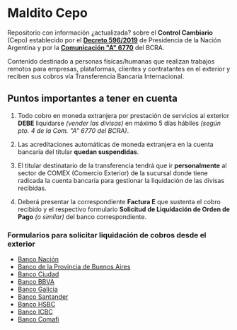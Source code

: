 # Maldito Cepo

Repositorio con información ¿actualizada? sobre el **Control Cambiario** (Cepo) establecido por el **[Decreto 596/2019]([https://www.boletinoficial.gob.ar/detalleAviso/primera/214659/20190829](https://www.boletinoficial.gob.ar/detalleAviso/primera/214659/20190829))** de Presidencia de la Nación Argentina y por la **[Comunicación "A" 6770]([http://www.bcra.gov.ar/Pdfs/comytexord/A6770.pdf](http://www.bcra.gov.ar/Pdfs/comytexord/A6770.pdf))** del BCRA.

Contenido destinado a personas físicas/humanas que realizan trabajos remotos para empresas, plataformas, clientes y contratantes en el exterior y reciben sus cobros vía Transferencia Bancaria Internacional.

## Puntos importantes a tener en cuenta

 1. Todo cobro en moneda extranjera por prestación de servicios al exterior **DEBE** liquidarse _(vender las divisas)_ en máximo 5 días hábiles *(según pto. 4 de la Com. "A" 6770 del BCRA)*.
 
 2. Las acreditaciones automáticas de moneda extranjera en la cuenta bancaria del titular **quedan suspendidas**.
 
 3. El titular destinatario de la transferencia tendrá que ir **personalmente** al sector de COMEX (Comercio Exterior) de la sucursal donde tiene radicada la cuenta bancaria para gestionar la liquidación de las divisas recibidas.
 
 4. Deberá presentar la correspondiente **Factura E** que sustenta el cobro recibido y el respectivo formulario **Solicitud de Liquidación de Orden de Pago** *(o similar)* del banco correspondiente.

### Formularios para solicitar liquidación de cobros desde el exterior

 - [Banco Nación](formularios/banco_nacion.pdf)
 - [Banco de la Provincia de Buenos Aires](formularios/banco_provincia_bsas.pdf)
 - [Banco Ciudad](formularios/banco_ciudad.xlsx)
 - [Banco BBVA](formularios/banco_bbva.pdf)
 - [Banco Galicia](formularios/banco_galicia.pdf)
 - [Banco Santander](formularios/banco_santander.pdf)
 - [Banco HSBC](formularios/banco_hsbc.doc)
 - [Banco ICBC](formularios/banco_icbc.docx)
 - [Banco Comafi](formularios/banco_comafi.doc)
